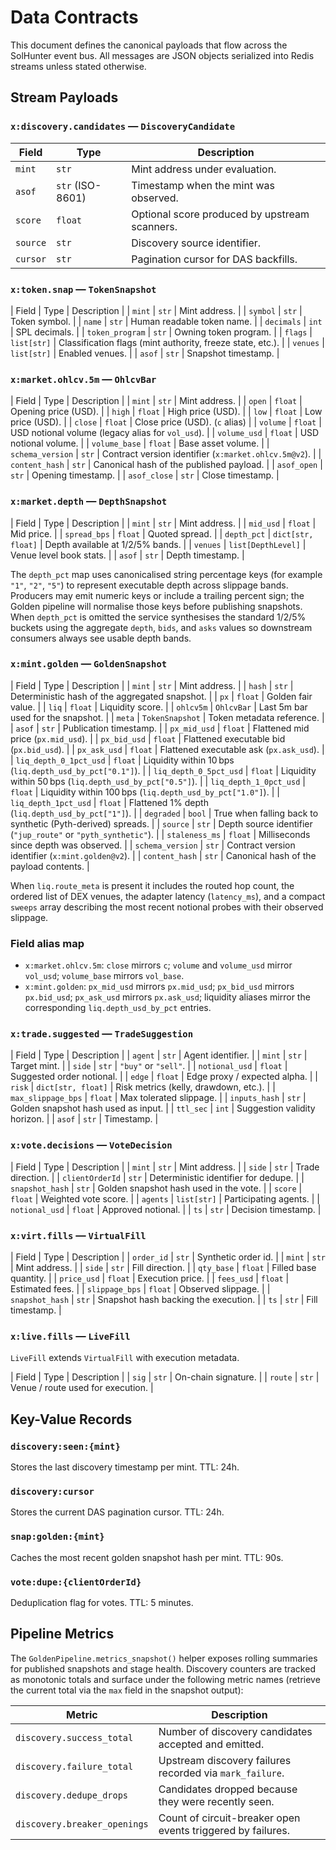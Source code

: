 # Data Contracts

This document defines the canonical payloads that flow across the SolHunter event bus.  All
messages are JSON objects serialized into Redis streams unless stated otherwise.

## Stream Payloads

### `x:discovery.candidates` — `DiscoveryCandidate`

| Field | Type | Description |
| ----- | ---- | ----------- |
| `mint` | `str` | Mint address under evaluation. |
| `asof` | `str` (ISO-8601) | Timestamp when the mint was observed. |
| `score` | `float` | Optional score produced by upstream scanners. |
| `source` | `str` | Discovery source identifier. |
| `cursor` | `str` | Pagination cursor for DAS backfills. |

### `x:token.snap` — `TokenSnapshot`

| Field | Type | Description |
| `mint` | `str` | Mint address. |
| `symbol` | `str` | Token symbol. |
| `name` | `str` | Human readable token name. |
| `decimals` | `int` | SPL decimals. |
| `token_program` | `str` | Owning token program. |
| `flags` | `list[str]` | Classification flags (mint authority, freeze state, etc.). |
| `venues` | `list[str]` | Enabled venues. |
| `asof` | `str` | Snapshot timestamp. |

### `x:market.ohlcv.5m` — `OhlcvBar`

| Field | Type | Description |
| `mint` | `str` | Mint address. |
| `open` | `float` | Opening price (USD). |
| `high` | `float` | High price (USD). |
| `low` | `float` | Low price (USD). |
| `close` | `float` | Close price (USD). (`c` alias) |
| `volume` | `float` | USD notional volume (legacy alias for `vol_usd`). |
| `volume_usd` | `float` | USD notional volume. |
| `volume_base` | `float` | Base asset volume. |
| `schema_version` | `str` | Contract version identifier (`x:market.ohlcv.5m@v2`). |
| `content_hash` | `str` | Canonical hash of the published payload. |
| `asof_open` | `str` | Opening timestamp. |
| `asof_close` | `str` | Close timestamp. |

### `x:market.depth` — `DepthSnapshot`

| Field | Type | Description |
| `mint` | `str` | Mint address. |
| `mid_usd` | `float` | Mid price. |
| `spread_bps` | `float` | Quoted spread. |
| `depth_pct` | `dict[str, float]` | Depth available at 1/2/5% bands. |
| `venues` | `list[DepthLevel]` | Venue level book stats. |
| `asof` | `str` | Depth timestamp. |

The `depth_pct` map uses canonicalised string percentage keys (for example `"1"`,
`"2"`, `"5"`) to represent executable depth across slippage bands. Producers may
emit numeric keys or include a trailing percent sign; the Golden pipeline will
normalise those keys before publishing snapshots. When `depth_pct` is omitted the
service synthesises the standard 1/2/5% buckets using the aggregate `depth`,
`bids`, and `asks` values so downstream consumers always see usable depth bands.

### `x:mint.golden` — `GoldenSnapshot`

| Field | Type | Description |
| `mint` | `str` | Mint address. |
| `hash` | `str` | Deterministic hash of the aggregated snapshot. |
| `px` | `float` | Golden fair value. |
| `liq` | `float` | Liquidity score. |
| `ohlcv5m` | `OhlcvBar` | Last 5m bar used for the snapshot. |
| `meta` | `TokenSnapshot` | Token metadata reference. |
| `asof` | `str` | Publication timestamp. |
| `px_mid_usd` | `float` | Flattened mid price (`px.mid_usd`). |
| `px_bid_usd` | `float` | Flattened executable bid (`px.bid_usd`). |
| `px_ask_usd` | `float` | Flattened executable ask (`px.ask_usd`). |
| `liq_depth_0_1pct_usd` | `float` | Liquidity within 10 bps (`liq.depth_usd_by_pct["0.1"]`). |
| `liq_depth_0_5pct_usd` | `float` | Liquidity within 50 bps (`liq.depth_usd_by_pct["0.5"]`). |
| `liq_depth_1_0pct_usd` | `float` | Liquidity within 100 bps (`liq.depth_usd_by_pct["1.0"]`). |
| `liq_depth_1pct_usd` | `float` | Flattened 1% depth (`liq.depth_usd_by_pct["1"]`). |
| `degraded` | `bool` | True when falling back to synthetic (Pyth-derived) spreads. |
| `source` | `str` | Depth source identifier (`"jup_route"` or `"pyth_synthetic"`). |
| `staleness_ms` | `float` | Milliseconds since depth was observed. |
| `schema_version` | `str` | Contract version identifier (`x:mint.golden@v2`). |
| `content_hash` | `str` | Canonical hash of the payload contents. |

When `liq.route_meta` is present it includes the routed hop count, the ordered list of DEX venues, the adapter latency (`latency_ms`), and a compact `sweeps` array describing the most recent notional probes with their observed slippage.

### Field alias map

- `x:market.ohlcv.5m`: `close` mirrors `c`; `volume` and `volume_usd` mirror `vol_usd`; `volume_base` mirrors `vol_base`.
- `x:mint.golden`: `px_mid_usd` mirrors `px.mid_usd`; `px_bid_usd` mirrors `px.bid_usd`; `px_ask_usd` mirrors `px.ask_usd`; liquidity aliases mirror the corresponding `liq.depth_usd_by_pct` entries.

### `x:trade.suggested` — `TradeSuggestion`

| Field | Type | Description |
| `agent` | `str` | Agent identifier. |
| `mint` | `str` | Target mint. |
| `side` | `str` | `"buy"` or `"sell"`. |
| `notional_usd` | `float` | Suggested order notional. |
| `edge` | `float` | Edge proxy / expected alpha. |
| `risk` | `dict[str, float]` | Risk metrics (kelly, drawdown, etc.). |
| `max_slippage_bps` | `float` | Max tolerated slippage. |
| `inputs_hash` | `str` | Golden snapshot hash used as input. |
| `ttl_sec` | `int` | Suggestion validity horizon. |
| `asof` | `str` | Timestamp. |

### `x:vote.decisions` — `VoteDecision`

| Field | Type | Description |
| `mint` | `str` | Mint address. |
| `side` | `str` | Trade direction. |
| `clientOrderId` | `str` | Deterministic identifier for dedupe. |
| `snapshot_hash` | `str` | Golden snapshot hash used in the vote. |
| `score` | `float` | Weighted vote score. |
| `agents` | `list[str]` | Participating agents. |
| `notional_usd` | `float` | Approved notional. |
| `ts` | `str` | Decision timestamp. |

### `x:virt.fills` — `VirtualFill`

| Field | Type | Description |
| `order_id` | `str` | Synthetic order id. |
| `mint` | `str` | Mint address. |
| `side` | `str` | Fill direction. |
| `qty_base` | `float` | Filled base quantity. |
| `price_usd` | `float` | Execution price. |
| `fees_usd` | `float` | Estimated fees. |
| `slippage_bps` | `float` | Observed slippage. |
| `snapshot_hash` | `str` | Snapshot hash backing the execution. |
| `ts` | `str` | Fill timestamp. |

### `x:live.fills` — `LiveFill`

`LiveFill` extends `VirtualFill` with execution metadata.

| Field | Type | Description |
| `sig` | `str` | On-chain signature. |
| `route` | `str` | Venue / route used for execution. |

## Key-Value Records

### `discovery:seen:{mint}`
Stores the last discovery timestamp per mint.  TTL: 24h.

### `discovery:cursor`
Stores the current DAS pagination cursor.  TTL: 24h.

### `snap:golden:{mint}`
Caches the most recent golden snapshot hash per mint.  TTL: 90s.

### `vote:dupe:{clientOrderId}`
Deduplication flag for votes.  TTL: 5 minutes.

## Pipeline Metrics

The `GoldenPipeline.metrics_snapshot()` helper exposes rolling summaries for
published snapshots and stage health. Discovery counters are tracked as
monotonic totals and surface under the following metric names (retrieve the
current total via the `max` field in the snapshot output):

| Metric | Description |
| ------ | ----------- |
| `discovery.success_total` | Number of discovery candidates accepted and emitted. |
| `discovery.failure_total` | Upstream discovery failures recorded via `mark_failure`. |
| `discovery.dedupe_drops` | Candidates dropped because they were recently seen. |
| `discovery.breaker_openings` | Count of circuit-breaker open events triggered by failures. |
